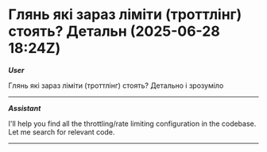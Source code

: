 <!-- Generated by SpecStory -->

# Глянь які зараз ліміти (троттлінг) стоять? Детальн (2025-06-28 18:24Z)

_**User**_

Глянь які зараз ліміти (троттлінг) стоять? Детально і зрозуміло 

---

_**Assistant**_

I'll help you find all the throttling/rate limiting configuration in the codebase. Let me search for relevant code. 

---

